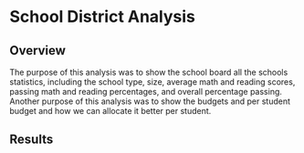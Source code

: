 # School District Analysis
## Overview
The purpose of this analysis was to show the school board all the schools statistics, including the school type, size, average math and reading scores, passing math and reading percentages, and overall percentage passing. Another purpose of this analysis was to show the budgets and per student budget and how we can allocate it better per student. 
## Results
